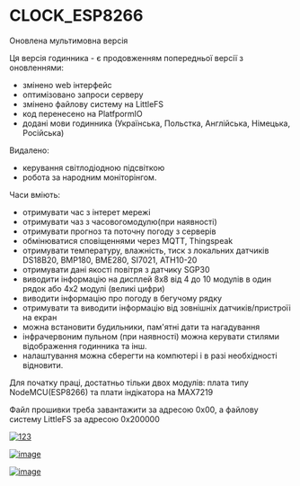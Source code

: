 # CLOCK_ESP8266
Оновлена мультимовна версія

Ця версія годинника - є продовженням попередньої версії з оновленнями:
- змінено web інтерфейс
- оптимізовано запроси серверу
- змінено файлову систему на LittleFS
- код перенесено на PlatfpormIO
- додані мови годинника (Українська, Польстка, Англійська, Німецька, Російська)

Видалено:
- керування світлодіодною підсвіткою
- робота за народним моніторінгом.

Часи вміють:
- отримувати час з інтерет мережі
- отримувати чаз з часовогомодулю(при наявності)
- отримувати прогноз та поточну погоду з серверів
- обмінюватися сповіщеннями через MQTT, Thingspeak
- отримувати температуру, влажність, тиск з локальних датчиків DS18B20, BMP180, BME280, SI7021, ATH10-20
- отримувати дані якості повітря з датчику SGP30
- виводити інформацію на дисплей 8х8 від 4 до 10 модулів в один рядок або 4х2 модулі (великі цифри)
- виводити інформацію про погоду в бегучому рядку
- отримувати та виводити інформацію від зовнішніх датчиків/пристроїі на екран
- можна встановити будильники, пам'ятні дати та нагадування
- інфрачервоним пульном (при наявності) можна керувати стилями відображення годинника та інш. 
- налаштування можна сберегти на компютері і в разі необхідності відновити.

Для початку праці, достатньо тільки двох модулів: плата типу NodeMCU(ESP8266) та плати індікатора на MAX7219


Файл прошивки треба завантажити за адресою 0х00, а файлову систему LittleFS за адресою 0х200000

<a href="https://ibb.co/23wNZb2"><img src="https://i.ibb.co/hFkfYq5/123.jpg" alt="123" border="0"></a>

<a href="https://ibb.co/TLgKBty"><img src="https://i.ibb.co/L5ZQz1K/image.jpg" alt="image" border="0"></a>

<a href="https://ibb.co/mtZmWcC"><img src="https://i.ibb.co/ft6bwxY/image.jpg" alt="image" border="0"></a>
